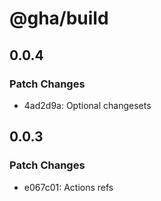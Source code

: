 # @gha/build

## 0.0.4

### Patch Changes

- 4ad2d9a: Optional changesets

## 0.0.3

### Patch Changes

- e067c01: Actions refs
